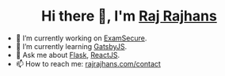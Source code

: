 <h1 align="center">Hi there 👋, I'm  <a href="https://rajrajhans.com/">Raj Rajhans</a></h1>

- 🔭 I’m currently working on [ExamSecure](https://examsecure.rajrajhans.com/).
- 🌱 I’m currently learning [GatsbyJS](https://rajrajhans.com/2020/07/what-is-gatsby/). 
- 💬 Ask me about [Flask](https://rajrajhans.com/tags/flask/), [ReactJS](https://rajrajhans.com/tags/react-js/).
- 📫 How to reach me: [rajrajhans.com/contact](https://rajrajhans.com/)
